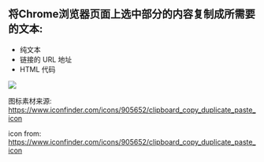 ## 将Chrome浏览器页面上选中部分的内容复制成所需要的文本:

 * 纯文本
 * 链接的 URL 地址
 * HTML 代码

![](https://i.imgur.com/If9mE3k.gif)

图标素材来源: https://www.iconfinder.com/icons/905652/clipboard_copy_duplicate_paste_icon

icon from: https://www.iconfinder.com/icons/905652/clipboard_copy_duplicate_paste_icon